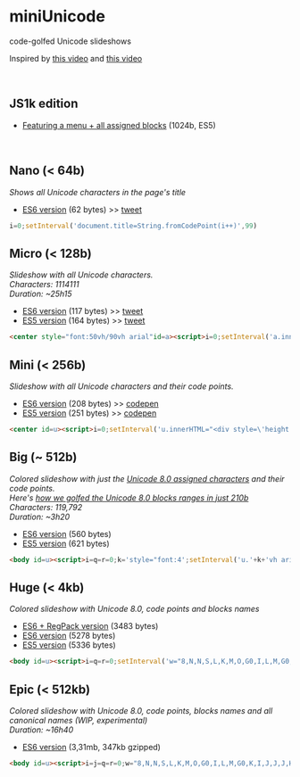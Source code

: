 miniUnicode
==

code-golfed Unicode slideshows

Inspired by [this video](https://vimeo.com/36132600) and [this video](https://vimeo.com/48858289)

<br>

JS1k edition
---

- [Featuring a menu + all assigned blocks](http://xem.github.io/miniUnicode/js1k.min.pack.html) (1024b, ES5)



<br>

Nano (< 64b)
---

*Shows all Unicode characters in the page's title*

- [ES6 version](http://xem.github.io/miniUnicode/0-es6.html) (62 bytes) >> [tweet](https://twitter.com/MaximeEuziere/status/682562455264952320)

````js
i=0;setInterval('document.title=String.fromCodePoint(i++)',99)
````

Micro (< 128b)
---

*Slideshow with all Unicode characters.*
<br>
*Characters: 1114111*
<br>
*Duration: ~25h15*

- [ES6 version](http://xem.github.io/miniUnicode/1-es6.html) (117 bytes) >> [tweet](https://twitter.com/MaximeEuziere/status/680093592598245376)
- [ES5 version](http://xem.github.io/miniUnicode/1-es5.html) (164 bytes) >> [tweet](https://twitter.com/MaximeEuziere/status/680290363077189632)

````html
<center style="font:50vh/90vh arial"id=a><script>i=0;setInterval('a.innerHTML=String.fromCodePoint(i++)',99)</script>
````

Mini (< 256b)
---

*Slideshow with all Unicode characters and their code points.*

- [ES6 version](http://xem.github.io/miniUnicode/2-es6.html) (208 bytes) >> [codepen](http://codepen.io/xem/pen/WroRxN)
- [ES5 version](http://xem.github.io/miniUnicode/2-es5.html) (251 bytes) >> [codepen](http://codepen.io/xem/pen/dGONMe)

````html
<center id=u><script>i=0;setInterval('u.innerHTML="<div style=\'height:90vh;font:50vh/90vh arial\'>"+String.fromCodePoint(i)+"</div><b>U+"+(1E9+i.toString(16).toUpperCase()).slice((65536>i++)-5)',99)</script>
````

Big (~ 512b)
---

*Colored slideshow with just the [Unicode 8.0 assigned characters](http://www.unicode.org/Public/UNIDATA/Blocks.txt) and their code points.*
<br>
*Here's [how we golfed the Unicode 8.0 blocks ranges in just 210b](http://xem.github.io/miniUnicode/3-ranges.html)*
<br>
*Characters: 119,792*
<br>
*Duration: ~3h20*

- [ES6 version](http://xem.github.io/miniUnicode/3-es6.html) (560 bytes)
- [ES5 version](http://xem.github.io/miniUnicode/3-es5.html) (621 bytes)

````html
<body id=u><script>i=q=r=0;k='style="font:4';setInterval('u.'+k+'vh arial;color:#fff;background:hsl("+(i/9+200)+",80%,50%)";w="86JG3eJG32GP8H10O0NG6HQKMOG8NQILJG2HUKKING6HG8H5IG0G0LPTHKIJG6LGcJK0K5PbJ3UdH8H18H7LRI7PJ06G0Q0QG35H5QNNLbS5TK2G0G0P0L0P6eHH7bH95H2Q05eNNU".replace(/[G-U]/g,a=>-9+(a.charCodeAt()-70).toString(16)).split(-9);u.innerHTML=\'<center><div '+k+'5vh/85vh arial;height:85vh">\'+String.fromCodePoint(i)+"</div><b>U+"+(1E9+i.toString(16).toUpperCase()).slice((65536>i++)-5);++q=="0x"+w[r]+0|0&&(r++,i+="0x"+w[r++]+0|0,r++,q=0)',99)</script>
````


Huge (< 4kb)
---

*Colored slideshow with Unicode 8.0, code points and blocks names*

- [ES6 + RegPack version](http://xem.github.io/miniUnicode/4-es6.html) (3483 bytes)
- [ES6 version](http://xem.github.io/miniUnicode/4-es6.html) (5278 bytes)
- [ES5 version](http://xem.github.io/miniUnicode/4-es5.html) (5336 bytes)

````html
<body id=u><script>i=q=r=0;setInterval('w="8,N,N,S,L,K,M,O,G0,I,L,M,G0,K,I,J,J,J,HJL,N,N,N,N,N,N,N,N,N,N,N,N,G0,P,L,G0,G8,H,L,H8,H,L,H,H,H,H,N,Q,K,K,I,L,H,H,O,K,N,J,J,K,IJG,I,N,J,J,G0,G0,M,I,I,I,K,J,M,G0,G0,J,H,P,N,H,L,G0,R,I,G,G0,N,N,G0,G0,L,H,N,I,K,L,H,N,N,TGG,J,L,L,I,L,G,H,I,G,G0,G0,G9c,J,K20,J9,J,I,G4,L,L,H,T,I,G,J,L,H,I,I,H,L,H,L,H,L,H,I,J,K,J,Hbb,KH10H0,K,Hb,G,G,G,H,H,O,U,G,N,N,J,K,J,INH,J,H,I,H,I,H,JHK,I,IKI,JOG8NJ,H,H,IIH,H,HJH,L,L,H,HHJ,J,H,H,IKKING6HG8N,K,I,K,I,L,H,KII,K,NG0LPN,LHKIJG6LGcJK0J0,N,SPbJ3UdH8H18H4,ILI,OI7PJ06G0Q0P,GG35G0,G0,KQL,HNJ0,HbS5TK2G0G0I,M,L,G0,G0,I0,K,I,N,N,N,G0,G0L0P6eHG04,T,G69H95H2Q05eNNU".replace(/[G-U]/g,a=>","+(a.charCodeAt()-70).toString(16)).split(",");A="BASIC LATIN0LATIN-1 SUPPLEMENT0LATIN EXTENDED-A0LATIN EXTENDED-B0IPA EXTENSIONS0SPACING MODIFIER LETTERS0COMBINING DIACRITICAL MARKS0GREEK AND COPTIC0CYRILLIC0CYRILLIC SUPPLEMENT0ARMENIAN0HEBREW0ARABIC0SYRIAC0ARABIC SUPPLEMENT0THAANA0NKO0SAMARITAN0MANDAIC0ARABIC EXTENDED-A0DEVANAGARI0BENGALI0GURMUKHI0GUJARATI0ORIYA0TAMIL0TELUGU0KANNADA0MALAYALAM0SINHALA0THAI0LAO0TIBETAN0MYANMAR0GEORGIAN0HANGUL JAMO0ETHIOPIC0ETHIOPIC SUPPLEMENT0CHEROKEE0UNIFIED CANADIAN ABORIGINAL SYLLABICS0OGHAM0RUNIC0TAGALOG0HANUNOO0BUHID0TAGBANWA0KHMER0MONGOLIAN0UNIFIED CANADIAN ABORIGINAL SYLLABICS EXTENDED0LIMBU0TAI LE0NEW TAI LUE0KHMER SYMBOLS0BUGINESE0TAI THAM0COMBINING DIACRITICAL MARKS EXTENDED0BALINESE0SUNDANESE0BATAK0LEPCHA0OL CHIKI0SUNDANESE SUPPLEMENT0VEDIC EXTENSIONS0PHONETIC EXTENSIONS0PHONETIC EXTENSIONS SUPPLEMENT0COMBINING DIACRITICAL MARKS SUPPLEMENT0LATIN EXTENDED ADDITIONAL0GREEK EXTENDED0GENERAL PUNCTUATION0SUPERSCRIPTS AND SUBSCRIPTS0CURRENCY SYMBOLS0COMBINING DIACRITICAL MARKS FOR SYMBOLS0LETTERLIKE SYMBOLS0NUMBER FORMS0ARROWS0MATHEMATICAL OPERATORS0MISCELLANEOUS TECHNICAL0CONTROL PICTURES0OPTICAL CHARACTER RECOGNITION0ENCLOSED ALPHANUMERICS0BOX DRAWING0BLOCK ELEMENTS0GEOMETRIC SHAPES0MISCELLANEOUS SYMBOLS0DINGBATS0MISCELLANEOUS MATHEMATICAL SYMBOLS-A0SUPPLEMENTAL ARROWS-A0BRAILLE PATTERNS0SUPPLEMENTAL ARROWS-B0MISCELLANEOUS MATHEMATICAL SYMBOLS-B0SUPPLEMENTAL MATHEMATICAL OPERATORS0MISCELLANEOUS SYMBOLS AND ARROWS0GLAGOLITIC0LATIN EXTENDED-C0COPTIC0GEORGIAN SUPPLEMENT0TIFINAGH0ETHIOPIC EXTENDED0CYRILLIC EXTENDED-A0SUPPLEMENTAL PUNCTUATION0CJK RADICALS SUPPLEMENT0KANGXI RADICALS0IDEOGRAPHIC DESCRIPTION CHARACTERS0CJK SYMBOLS AND PUNCTUATION0HIRAGANA0KATAKANA0BOPOMOFO0HANGUL COMPATIBILITY JAMO0KANBUN0BOPOMOFO EXTENDED0CJK STROKES0KATAKANA PHONETIC EXTENSIONS0ENCLOSED CJK LETTERS AND MONTHS0CJK COMPATIBILITY0CJK UNIFIED IDEOGRAPHS EXTENSION A0YIJING HEXAGRAM SYMBOLS0CJK UNIFIED IDEOGRAPHS0YI SYLLABLES0YI RADICALS0LISU0VAI0CYRILLIC EXTENDED-B0BAMUM0MODIFIER TONE LETTERS0LATIN EXTENDED-D0SYLOTI NAGRI0COMMON INDIC NUMBER FORMS0PHAGS-PA0SAURASHTRA0DEVANAGARI EXTENDED0KAYAH LI0REJANG0HANGUL JAMO EXTENDED-A0JAVANESE0MYANMAR EXTENDED-B0CHAM0MYANMAR EXTENDED-A0TAI VIET0MEETEI MAYEK EXTENSIONS0ETHIOPIC EXTENDED-A0LATIN EXTENDED-E0CHEROKEE SUPPLEMENT0MEETEI MAYEK0HANGUL SYLLABLES0HANGUL JAMO EXTENDED-B0CJK COMPATIBILITY IDEOGRAPHS0ALPHABETIC PRESENTATION FORMS0ARABIC PRESENTATION FORMS-A0VARIATION SELECTORS0VERTICAL FORMS0COMBINING HALF MARKS0CJK COMPATIBILITY FORMS0SMALL FORM VARIANTS0ARABIC PRESENTATION FORMS-B0HALFWIDTH AND FULLWIDTH FORMS0SPECIALS0LINEAR B SYLLABARY0LINEAR B IDEOGRAMS0AEGEAN NUMBERS0ANCIENT GREEK NUMBERS0ANCIENT SYMBOLS0PHAISTOS DISC0LYCIAN0CARIAN0COPTIC EPACT NUMBERS0OLD ITALIC0GOTHIC0OLD PERMIC0UGARITIC0OLD PERSIAN0DESERET0SHAVIAN0OSMANYA0ELBASAN0CAUCASIAN ALBANIAN0LINEAR A0CYPRIOT SYLLABARY0IMPERIAL ARAMAIC0PALMYRENE0NABATAEAN0HATRAN0PHOENICIAN0LYDIAN0MEROITIC HIEROGLYPHS0MEROITIC CURSIVE0KHAROSHTHI0OLD SOUTH ARABIAN0OLD NORTH ARABIAN0MANICHAEAN0AVESTAN0INSCRIPTIONAL PARTHIAN0INSCRIPTIONAL PAHLAVI0PSALTER PAHLAVI0OLD TURKIC0OLD HUNGARIAN0RUMI NUMERAL SYMBOLS0BRAHMI0KAITHI0SORA SOMPENG0CHAKMA0MAHAJANI0SHARADA0SINHALA ARCHAIC NUMBERS0KHOJKI0MULTANI0KHUDAWADI0GRANTHA0TIRHUTA0SIDDHAM0MODI0TAKRI0AHOM0WARANG CITI0PAU CIN HAU0CUNEIFORM0CUNEIFORM NUMBERS AND PUNCTUATION0EARLY DYNASTIC CUNEIFORM0EGYPTIAN HIEROGLYPHS0ANATOLIAN HIEROGLYPHS0BAMUM SUPPLEMENT0MRO0BASSA VAH0PAHAWH HMONG0MIAO0KANA SUPPLEMENT0DUPLOYAN0SHORTHAND FORMAT CONTROLS0BYZANTINE MUSICAL SYMBOLS0MUSICAL SYMBOLS0ANCIENT GREEK MUSICAL NOTATION0TAI XUAN JING SYMBOLS0COUNTING ROD NUMERALS0MATHEMATICAL ALPHANUMERIC SYMBOLS0SUTTON SIGNWRITING0MENDE KIKAKUI0ARABIC MATHEMATICAL ALPHABETIC SYMBOLS0MAHJONG TILES0DOMINO TILES0PLAYING CARDS0ENCLOSED ALPHANUMERIC SUPPLEMENT0ENCLOSED IDEOGRAPHIC SUPPLEMENT0MISCELLANEOUS SYMBOLS AND PICTOGRAPHS0EMOTICONS0ORNAMENTAL DINGBATS0TRANSPORT AND MAP SYMBOLS0ALCHEMICAL SYMBOLS0GEOMETRIC SHAPES EXTENDED0SUPPLEMENTAL ARROWS-C0SUPPLEMENTAL SYMBOLS AND PICTOGRAPHS0CJK UNIFIED IDEOGRAPHS EXTENSION B0CJK UNIFIED IDEOGRAPHS EXTENSION C0CJK UNIFIED IDEOGRAPHS EXTENSION D0CJK UNIFIED IDEOGRAPHS EXTENSION E0CJK COMPATIBILITY IDEOGRAPHS SUPPLEMENT0TAGS0VARIATION SELECTORS SUPPLEMENT".split(0);u.style="font:4vh arial;color:#fff;background:hsl("+(i/9+200)+",80%,50%)";u.innerHTML=\'<center><div style="font:45vh/85vh arial;height:85vh">\'+String.fromCodePoint(i)+"</div><b>U+"+(1E9+i.toString(16).toUpperCase()).slice((65536>i++)-5)+"<br>"+A[~~(r/2)];++q=="0x"+w[r]+0|0&&(r++,i+="0x"+w[r++]+0|0,q=0)',99)</script>
````


Epic (< 512kb)
---

*Colored slideshow with Unicode 8.0, code points, blocks names and all canonical names (WIP, experimental)*
<br>
*Duration: ~16h40*

- [ES6 version](http://xem.github.io/miniUnicode/5-es6.html) (3,31mb, 347kb gzipped)

````html
<body id=u><script>i=j=q=r=0;w="8,N,N,S,L,K,M,O,G0,I,L,M,G0,K,I,J,J,J,HJL,N,N,N,N,N,N,N,N,N,N,N,N,G0,P,L,G0,G8,H,L,H8,H,L,H,H,H,H,N,Q,K,K,I,L,H,H,O,K,N,J,J,K,IJG,I,N,J,J,G0,G0,M,I,I,I,K,J,M,G0,G0,J,H,P,N,H,L,G0,R,I,G,G0,N,N,G0,G0,L,H,N,I,K,L,H,N,N,TGG,J,L,L,I,L,G,H,I,G,G0,G0,G9c,J,K20,J9,J,I,G4,L,L,H,T,I,G,J,L,H,I,I,H,L,H,L,H,L,H,I,J,K,J,Hbb,KH10H0,K,Hb,G,G,G,H,H,O,U,G,N,N,J,K,J,INH,J,H,I,H,I,H,JHK,I,IKI,JOG8NJ,H,H,IIH,H,HJH,L,L,H,HHJ,J,H,H,IKKING6HG8N,K,I,K,I,L,H,KII,K,NG0LPN,LHKIJG6LGcJK0J0,N,SPbJ3UdH8H18H4,ILI,OI7PJ06G0Q0P,GG35G0,G0,KQL,HNJ0,HbS5TK2G0G0I,M,L,G0,G0,I0,K,I,N,N,N,G0,G0L0P6eHG04,T,G69H95H2Q05eNNU".replace(/[G-U]/g,a=>","+(a.charCodeAt()-70).toString(16)).split(",");A="BASIC LATIN0LATIN-1 SUPPLEMENT0LATIN EXTENDED-A0LATIN EXTENDED-B0IPA EXTENSIONS0SPACING MODIFIER LETTERS0COMBINING DIACRITICAL MARKS0GREEK AND COPTIC0CYRILLIC0CYRILLIC SUPPLEMENT0ARMENIAN0HEBREW0ARABIC0SYRIAC0ARABIC SUPPLEMENT0THAANA0NKO0SAMARITAN0MANDAIC0ARABIC EXTENDED-A0DEVANAGARI0BENGALI0GURMUKHI0GUJARATI0ORIYA0TAMIL0TELUGU0KANNADA0MALAYALAM0SINHALA0THAI0LAO0TIBETAN0MYANMAR0GEORGIAN0HANGUL JAMO0ETHIOPIC0ETHIOPIC SUPPLEMENT0CHEROKEE0UNIFIED CANADIAN ABORIGINAL SYLLABICS0OGHAM0RUNIC0TAGALOG0HANUNOO0BUHID0TAGBANWA0KHMER0MONGOLIAN0UNIFIED CANADIAN ABORIGINAL SYLLABICS EXTENDED0LIMBU0TAI LE0NEW TAI LUE0KHMER SYMBOLS0BUGINESE0TAI THAM0COMBINING DIACRITICAL MARKS EXTENDED0BALINESE0SUNDANESE0BATAK0LEPCHA0OL CHIKI0SUNDANESE SUPPLEMENT0VEDIC EXTENSIONS0PHONETIC EXTENSIONS0PHONETIC EXTENSIONS SUPPLEMENT0COMBINING DIACRITICAL MARKS SUPPLEMENT0LATIN EXTENDED ADDITIONAL0GREEK EXTENDED0GENERAL PUNCTUATION0SUPERSCRIPTS AND SUBSCRIPTS0CURRENCY SYMBOLS0COMBINING DIACRITICAL MARKS FOR SYMBOLS0LETTERLIKE SYMBOLS0NUMBER FORMS0ARROWS0MATHEMATICAL OPERATORS0MISCELLANEOUS TECHNICAL0CONTROL PICTURES0OPTICAL CHARACTER RECOGNITION0ENCLOSED ALPHANUMERICS0BOX DRAWING0BLOCK ELEMENTS0GEOMETRIC SHAPES0MISCELLANEOUS SYMBOLS0DINGBATS0MISCELLANEOUS MATHEMATICAL SYMBOLS-A0SUPPLEMENTAL ARROWS-A0BRAILLE PATTERNS0SUPPLEMENTAL ARROWS-B0MISCELLANEOUS MATHEMATICAL SYMBOLS-B0SUPPLEMENTAL MATHEMATICAL OPERATORS0MISCELLANEOUS SYMBOLS AND ARROWS0GLAGOLITIC0LATIN EXTENDED-C0COPTIC0GEORGIAN SUPPLEMENT0TIFINAGH0ETHIOPIC EXTENDED0CYRILLIC EXTENDED-A0SUPPLEMENTAL PUNCTUATION0CJK RADICALS SUPPLEMENT0KANGXI RADICALS0IDEOGRAPHIC DESCRIPTION CHARACTERS0CJK SYMBOLS AND PUNCTUATION0HIRAGANA0KATAKANA0BOPOMOFO0HANGUL COMPATIBILITY JAMO0KANBUN0BOPOMOFO EXTENDED0CJK STROKES0KATAKANA PHONETIC EXTENSIONS0ENCLOSED CJK LETTERS AND MONTHS0CJK COMPATIBILITY0CJK UNIFIED IDEOGRAPHS EXTENSION A0YIJING HEXAGRAM SYMBOLS0CJK UNIFIED IDEOGRAPHS0YI SYLLABLES0YI RADICALS0LISU0VAI0CYRILLIC EXTENDED-B0BAMUM0MODIFIER TONE LETTERS0LATIN EXTENDED-D0SYLOTI NAGRI0COMMON INDIC NUMBER FORMS0PHAGS-PA0SAURASHTRA0DEVANAGARI EXTENDED0KAYAH LI0REJANG0HANGUL JAMO EXTENDED-A0JAVANESE0MYANMAR EXTENDED-B0CHAM0MYANMAR EXTENDED-A0TAI VIET0MEETEI MAYEK EXTENSIONS0ETHIOPIC EXTENDED-A0LATIN EXTENDED-E0CHEROKEE SUPPLEMENT0MEETEI MAYEK0HANGUL SYLLABLES0HANGUL JAMO EXTENDED-B0CJK COMPATIBILITY IDEOGRAPHS0ALPHABETIC PRESENTATION FORMS0ARABIC PRESENTATION FORMS-A0VARIATION SELECTORS0VERTICAL FORMS0COMBINING HALF MARKS0CJK COMPATIBILITY FORMS0SMALL FORM VARIANTS0ARABIC PRESENTATION FORMS-B0HALFWIDTH AND FULLWIDTH FORMS0SPECIALS0LINEAR B SYLLABARY0LINEAR B IDEOGRAMS0AEGEAN NUMBERS0ANCIENT GREEK NUMBERS0ANCIENT SYMBOLS0PHAISTOS DISC0LYCIAN0CARIAN0COPTIC EPACT NUMBERS0OLD ITALIC0GOTHIC0OLD PERMIC0UGARITIC0OLD PERSIAN0DESERET0SHAVIAN0OSMANYA0ELBASAN0CAUCASIAN ALBANIAN0LINEAR A0CYPRIOT SYLLABARY0IMPERIAL ARAMAIC0PALMYRENE0NABATAEAN0HATRAN0PHOENICIAN0LYDIAN0MEROITIC HIEROGLYPHS0MEROITIC CURSIVE0KHAROSHTHI0OLD SOUTH ARABIAN0OLD NORTH ARABIAN0MANICHAEAN0AVESTAN0INSCRIPTIONAL PARTHIAN0INSCRIPTIONAL PAHLAVI0PSALTER PAHLAVI0OLD TURKIC0OLD HUNGARIAN0RUMI NUMERAL SYMBOLS0BRAHMI0KAITHI0SORA SOMPENG0CHAKMA0MAHAJANI0SHARADA0SINHALA ARCHAIC NUMBERS0KHOJKI0MULTANI0KHUDAWADI0GRANTHA0TIRHUTA0SIDDHAM0MODI0TAKRI0AHOM0WARANG CITI0PAU CIN HAU0CUNEIFORM0CUNEIFORM NUMBERS AND PUNCTUATION0EARLY DYNASTIC CUNEIFORM0EGYPTIAN HIEROGLYPHS0ANATOLIAN HIEROGLYPHS0BAMUM SUPPLEMENT0MRO0BASSA VAH0PAHAWH HMONG0MIAO0KANA SUPPLEMENT0DUPLOYAN0SHORTHAND FORMAT CONTROLS0BYZANTINE MUSICAL SYMBOLS0MUSICAL SYMBOLS0ANCIENT GREEK MUSICAL NOTATION0TAI XUAN JING SYMBOLS0COUNTING ROD NUMERALS0MATHEMATICAL ALPHANUMERIC SYMBOLS0SUTTON SIGNWRITING0MENDE KIKAKUI0ARABIC MATHEMATICAL ALPHABETIC SYMBOLS0MAHJONG TILES0DOMINO TILES0PLAYING CARDS0ENCLOSED ALPHANUMERIC SUPPLEMENT0ENCLOSED IDEOGRAPHIC SUPPLEMENT0MISCELLANEOUS SYMBOLS AND PICTOGRAPHS0EMOTICONS0ORNAMENTAL DINGBATS0TRANSPORT AND MAP SYMBOLS0ALCHEMICAL SYMBOLS0GEOMETRIC SHAPES EXTENDED0SUPPLEMENTAL ARROWS-C0SUPPLEMENTAL SYMBOLS AND PICTOGRAPHS0CJK UNIFIED IDEOGRAPHS EXTENSION B0CJK UNIFIED IDEOGRAPHS EXTENSION C0CJK UNIFIED IDEOGRAPHS EXTENSION D0CJK UNIFIED IDEOGRAPHS EXTENSION E0CJK COMPATIBILITY IDEOGRAPHS SUPPLEMENT0TAGS0VARIATION SELECTORS SUPPLEMENT".split(0);B=["NULL",/* =================== SNIP 119,790 names ================= */,"VARIATION SELECTOR-256"];setInterval('u.style="-moz-control-character-visibility:visible;font:4vh arial;color:#fff;background:hsl("+(i/9+200)+",80%,50%)";u.innerHTML=\'<center><div style="font:40vh/80vh arial;height:80vh">\'+String.fromCodePoint(i)+"</div><b>U+"+(1E9+i.toString(16).toUpperCase()).slice((65536>i++)-5)+"<br>"+A[~~(r/2)]+"<br>"+B[j++];++q=="0x"+w[r]+0|0&&(r++,i+="0x"+w[r++]+0|0,q=0)',200)</script>